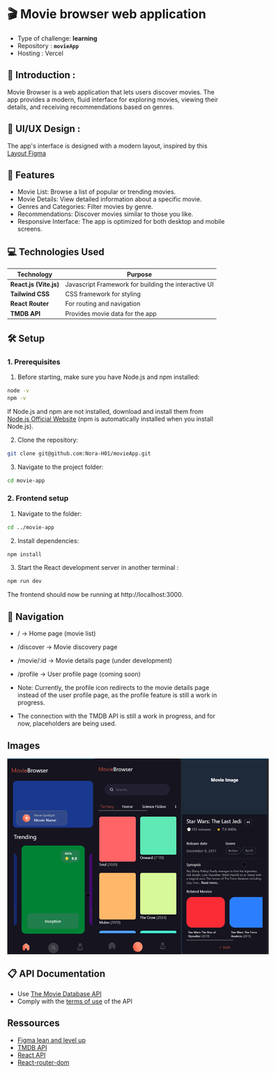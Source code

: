 # 🎬 Movie browser web application

- Type of challenge: **learning**
- Repository : **`movieApp`**
- Hosting : Vercel

## 📖 Introduction :

Movie Browser is a web application that lets users discover movies. The app provides a modern, fluid interface for exploring movies, viewing their details, and receiving recommendations based on genres.

## 🎨 UI/UX Design :

The app's interface is designed with a modern layout, inspired by this [Layout Figma](https://www.figma.com/community/file/1029773770284800157)

## 🚀 Features
- Movie List: Browse a list of popular or trending movies.
- Movie Details: View detailed information about a specific movie.
- Genres and Categories: Filter movies by genre.
- Recommendations: Discover movies similar to those you like.
- Responsive Interface: The app is optimized for both desktop and mobile screens.

## 💻 Technologies Used

| Technology   | Purpose |
|-------------|---------|
| **React.js (Vite.js)** | Javascript Framework for building the interactive UI|
| **Tailwind CSS** | CSS framework for styling |
| **React Router** |For routing and navigation |
| **TMDB API** | Provides movie data for the app |

## 🛠️ Setup

### 1. Prerequisites

1. Before starting, make sure you have Node.js and npm installed:

```bash
node -v
npm -v
```
If Node.js and npm are not installed, download and install them from [Node.js Official Website](https://nodejs.org/fr) (npm is automatically installed when you install Node.js).

2. Clone the repository:
```bash
git clone git@github.com:Nora-H01/movieApp.git
```
3. Navigate to the project folder:
```bash
cd movie-app
```

### 2. Frontend setup
1. Navigate to the folder:
```bash
cd ../movie-app
```
2. Install dependencies:
```bash
npm install
```
3. Start the React development server in another terminal :
```bash
npm run dev
```
The frontend should now be running at http://localhost:3000.

## 🔀 Navigation 
- / → Home page (movie list)
- /discover → Movie discovery page
- /movie/:id → Movie details page (under development)
- /profile → User profile page (coming soon)

- Note: Currently, the profile icon redirects to the movie details page instead of the user profile page, as the profile feature is still a work in progress.
- The connection with the TMDB API is still a work in progress, and for now, placeholders are being used.

## Images
<div style="display: flex; justify-content: space-between;">
  <img src="img/home.png" alt="home page" width="200" />
  <img src="img/search.png" alt="discover page" width="200" />
  <img src="img/details.png" alt="detail page" width="200" />
</div>

## 📋 API Documentation

- Use [The Movie Database API](https://developers.themoviedb.org/3/getting-started/introduction)
- Comply with the [terms of use](https://www.themoviedb.org/about/logos-attribution) of the API

## Ressources

- [Figma lean and level up](https://help.figma.com/hc/en-us)
- [TMDB API](https://developers.themoviedb.org/3/getting-started/introduction)
- [React API](https://beta.reactjs.org/)
- [React-router-dom](https://reactrouter.com/en/main)
